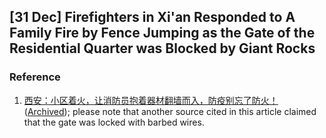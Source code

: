 ## \[31 Dec\] Firefighters in Xi'an Responded to A Family Fire by Fence Jumping as the Gate of the Residential Quarter was Blocked by Giant Rocks

### Reference
1. [西安：小区着火，让消防员抱着器材翻墙而入，防疫别忘了防火！](https://www.163.com/dy/article/GSPR2KMN0552IB3V.html) ([Archived](https://archive.ph/ZEGf1)); please note that another source cited in this article claimed that the gate was locked with barbed wires.
